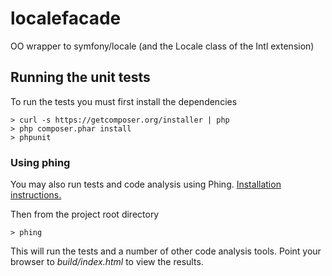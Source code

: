 # localefacade

OO wrapper to symfony/locale (and the Locale class of the Intl extension)


## Running the unit tests

To run the tests you must first install the dependencies

    > curl -s https://getcomposer.org/installer | php
    > php composer.phar install
    > phpunit


### Using phing

You may also run tests and code analysis using Phing.
[Installation instructions.](http://www.phing.info/trac/wiki/Users/Installation)

Then from the project root directory

    > phing

This will run the tests and a number of other code analysis tools. Point your
browser to *build/index.html* to view the results.
